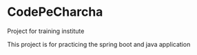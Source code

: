 # CodePeCharcha
Project for training institute

This project is for practicing the spring boot and java application
